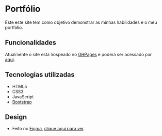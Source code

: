 # Portfólio

Este este site tem como objetivo demonstrar as minhas habilidades e o meu portfólio.

## Funcionalidades

Atualmente o site está hospeado no [GHPages](https://pages.github.com/) e poderá ser acessado por [aqui](#).

## Tecnologias utilizadas

- HTML5
- CSS3
- JavaScript
- [Bootstrap](https://getbootstrap.com/)

## Design

- Feito no [Figma](https://www.figma.com/), [clique aqui para ver](#).